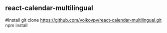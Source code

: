 ## react-calendar-multilingual

#Install
git clone https://github.com/volkovpv/react-calendar-multilingual.git
npm install
